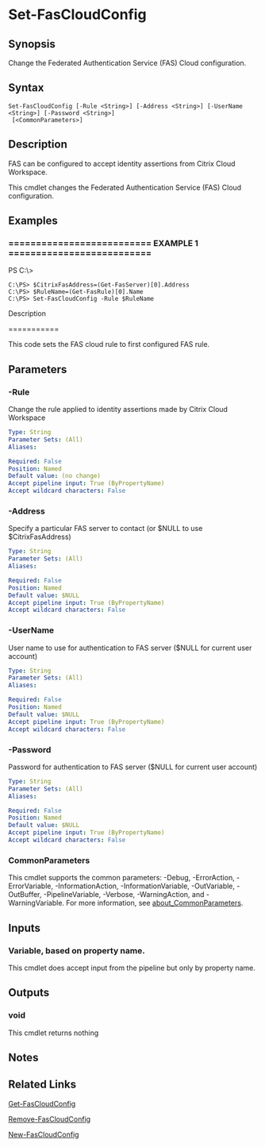 # Set-FasCloudConfig

## Synopsis
Change the Federated Authentication Service (FAS) Cloud configuration.

## Syntax

```
Set-FasCloudConfig [-Rule <String>] [-Address <String>] [-UserName <String>] [-Password <String>]
 [<CommonParameters>]
```

## Description
FAS can be configured to accept identity assertions from Citrix Cloud Workspace.

This cmdlet changes the Federated Authentication Service (FAS) Cloud configuration.

## Examples

### ========================== EXAMPLE 1 ==========================
PS C:\\\>

```
C:\PS> $CitrixFasAddress=(Get-FasServer)[0].Address
C:\PS> $RuleName=(Get-FasRule)[0].Name
C:\PS> Set-FasCloudConfig -Rule $RuleName
```

Description

===========

This code sets the FAS cloud rule to first configured FAS rule.

## Parameters

### -Rule
Change the rule applied to identity assertions made by Citrix Cloud Workspace

```yaml
Type: String
Parameter Sets: (All)
Aliases:

Required: False
Position: Named
Default value: (no change)
Accept pipeline input: True (ByPropertyName)
Accept wildcard characters: False
```

### -Address
Specify a particular FAS server to contact (or $NULL to use $CitrixFasAddress)

```yaml
Type: String
Parameter Sets: (All)
Aliases:

Required: False
Position: Named
Default value: $NULL
Accept pipeline input: True (ByPropertyName)
Accept wildcard characters: False
```

### -UserName
User name to use for authentication to FAS server ($NULL for current user account)

```yaml
Type: String
Parameter Sets: (All)
Aliases:

Required: False
Position: Named
Default value: $NULL
Accept pipeline input: True (ByPropertyName)
Accept wildcard characters: False
```

### -Password
Password for authentication to FAS server ($NULL for current user account)

```yaml
Type: String
Parameter Sets: (All)
Aliases:

Required: False
Position: Named
Default value: $NULL
Accept pipeline input: True (ByPropertyName)
Accept wildcard characters: False
```

### CommonParameters
This cmdlet supports the common parameters: -Debug, -ErrorAction, -ErrorVariable, -InformationAction, -InformationVariable, -OutVariable, -OutBuffer, -PipelineVariable, -Verbose, -WarningAction, and -WarningVariable. For more information, see [about_CommonParameters](http://go.microsoft.com/fwlink/?LinkID=113216).

## Inputs

### Variable, based on property name.
This cmdlet does accept input from the pipeline but only by property name.

## Outputs

### void
This cmdlet returns nothing

## Notes

## Related Links

[Get-FasCloudConfig]()

[Remove-FasCloudConfig]()

[New-FasCloudConfig]()


